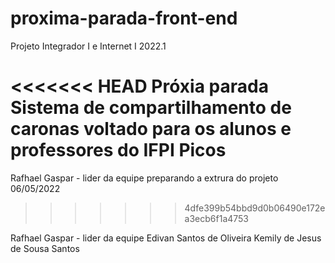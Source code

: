 # proxima-parada-front-end
Projeto Integrador I e Internet I 2022.1

<<<<<<< HEAD
Próxia parada 
Sistema de compartilhamento de caronas voltado para os alunos e professores do IFPI Picos
=======
Rafhael Gaspar - lider da equipe 
preparando a extrura do projeto 06/05/2022
>>>>>>> 4dfe399b54bbd9d0b06490e172ea3ecb6f1a4753

Rafhael Gaspar - lider da equipe
Edivan Santos de Oliveira 
Kemily de Jesus de Sousa Santos